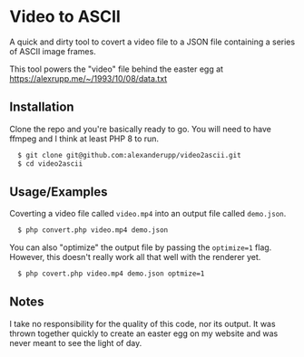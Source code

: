 
# Video to ASCII

A quick and dirty tool to covert a video file to a JSON file containing a series of ASCII image frames.

This tool powers the "video" file behind the easter egg at https://alexrupp.me/~/1993/10/08/data.txt
## Installation

Clone the repo and you're basically ready to go. You will need to have ffmpeg and I think at least PHP 8 to run.

```bash
  $ git clone git@github.com:alexanderupp/video2ascii.git
  $ cd video2ascii
```

## Usage/Examples

Coverting a video file called `video.mp4` into an output file called `demo.json`.

```bash
  $ php convert.php video.mp4 demo.json
```

You can also "optimize" the output file by passing the `optimize=1` flag. However, this doesn't really work all that well with the renderer yet.

```bash
  $ php covert.php video.mp4 demo.json optmize=1
```
## Notes

I take no responsibility for the quality of this code, nor its output. It was thrown together quickly to create an easter egg on my website and was never meant to see the light of day.